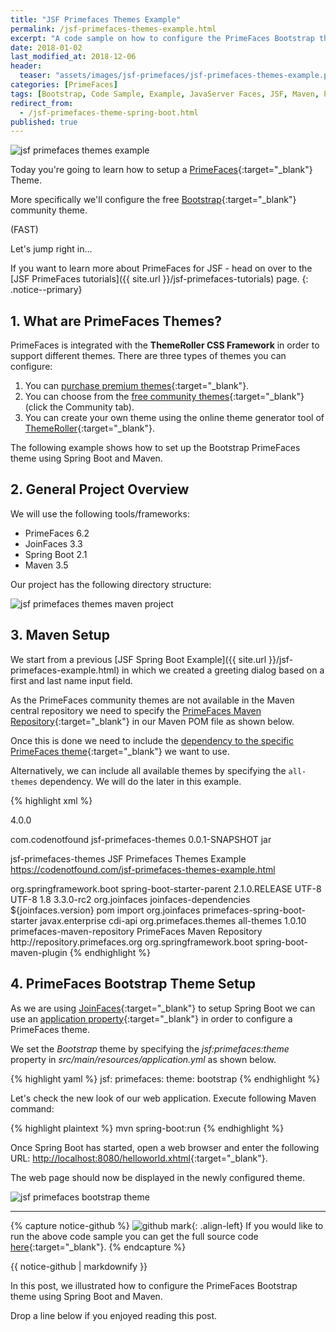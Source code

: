 ```yaml
---
title: "JSF Primefaces Themes Example"
permalink: /jsf-primefaces-themes-example.html
excerpt: "A code sample on how to configure the PrimeFaces Bootstrap theme using Spring Boot."
date: 2018-01-02
last_modified_at: 2018-12-06
header:
  teaser: "assets/images/jsf-primefaces/jsf-primefaces-themes-example.png"
categories: [PrimeFaces]
tags: [Bootstrap, Code Sample, Example, JavaServer Faces, JSF, Maven, PrimeFaces, Spring Boot, Theme, PrimeFaces Theme]
redirect_from:
  - /jsf-primefaces-theme-spring-boot.html
published: true
---
```


<img src="{{ site.url }}/assets/images/jsf-primefaces/jsf-primefaces-themes-example.png" alt="jsf primefaces themes example" class="align-right title-image">

Today you're going to learn how to setup a [PrimeFaces](https://www.primefaces.org/){:target="_blank"} Theme.

More specifically we'll configure the free [Bootstrap](https://www.primefaces.org/twitter-bootstrap-theme/){:target="_blank"} community theme.

(FAST)

Let's jump right in…

If you want to learn more about PrimeFaces for JSF - head on over to the [JSF PrimeFaces tutorials]({{ site.url }}/jsf-primefaces-tutorials) page.
{: .notice--primary}

## 1. What are PrimeFaces Themes?

PrimeFaces is integrated with the **ThemeRoller CSS Framework** in order to support different themes. There are three types of themes you can configure:

1. You can [purchase premium themes](https://www.primefaces.org/themes/){:target="_blank"}.
2. You can choose from the [free community themes](https://www.primefaces.org/themes/){:target="_blank"} (click the Community tab).
3. You can create your own theme using the online theme generator tool of [ThemeRoller](http://jqueryui.com/themeroller/){:target="_blank"}.

The following example shows how to set up the Bootstrap PrimeFaces theme using Spring Boot and Maven.

## 2. General Project Overview

We will use the following tools/frameworks:
* PrimeFaces 6.2
* JoinFaces 3.3
* Spring Boot 2.1
* Maven 3.5

Our project has the following directory structure:

<img src="{{ site.url }}/assets/images/jsf-primefaces/jsf-primefaces-themes-maven-project.png" alt="jsf primefaces themes maven project">

## 3. Maven Setup

We start from a previous [JSF Spring Boot Example]({{ site.url }}/jsf-primefaces-example.html) in which we created a greeting dialog based on a first and last name input field.

As the PrimeFaces community themes are not available in the Maven central repository we need to specify the [PrimeFaces Maven Repository](http://repository.primefaces.org){:target="_blank"} in our Maven POM file as shown below.

Once this is done we need to include the [dependency to the specific PrimeFaces theme](https://repository.primefaces.org/org/primefaces/themes/){:target="_blank"} we want to use.

Alternatively, we can include all available themes by specifying the `all-themes` dependency. We will do the later in this example.

{% highlight xml %}
<?xml version="1.0" encoding="UTF-8"?>
<project xmlns="http://maven.apache.org/POM/4.0.0" xmlns:xsi="http://www.w3.org/2001/XMLSchema-instance"
  xsi:schemaLocation="http://maven.apache.org/POM/4.0.0 http://maven.apache.org/xsd/maven-4.0.0.xsd">
  <modelVersion>4.0.0</modelVersion>

  <groupId>com.codenotfound</groupId>
  <artifactId>jsf-primefaces-themes</artifactId>
  <version>0.0.1-SNAPSHOT</version>
  <packaging>jar</packaging>

  <name>jsf-primefaces-themes</name>
  <description>JSF Primefaces Themes Example</description>
  <url>https://codenotfound.com/jsf-primefaces-themes-example.html</url>

  <parent>
    <groupId>org.springframework.boot</groupId>
    <artifactId>spring-boot-starter-parent</artifactId>
    <version>2.1.0.RELEASE</version>
    <relativePath /> <!-- lookup parent from repository -->
  </parent>

  <properties>
    <project.build.sourceEncoding>UTF-8</project.build.sourceEncoding>
    <project.reporting.outputEncoding>UTF-8</project.reporting.outputEncoding>
    <java.version>1.8</java.version>
    <joinfaces.version>3.3.0-rc2</joinfaces.version>
  </properties>

  <dependencyManagement>
    <dependencies>
      <dependency>
        <groupId>org.joinfaces</groupId>
        <artifactId>joinfaces-dependencies</artifactId>
        <version>${joinfaces.version}</version>
        <type>pom</type>
        <scope>import</scope>
      </dependency>
    </dependencies>
  </dependencyManagement>

  <dependencies>
    <dependency>
      <groupId>org.joinfaces</groupId>
      <artifactId>primefaces-spring-boot-starter</artifactId>
    </dependency>
    <dependency>
      <groupId>javax.enterprise</groupId>
      <artifactId>cdi-api</artifactId>
    </dependency>
    <dependency>
      <groupId>org.primefaces.themes</groupId>
      <artifactId>all-themes</artifactId>
      <version>1.0.10</version>
    </dependency>
  </dependencies>

  <repositories>
    <repository>
      <id>primefaces-maven-repository</id>
      <name>PrimeFaces Maven Repository</name>
      <url>http://repository.primefaces.org</url>
    </repository>
  </repositories>

  <build>
    <plugins>
      <plugin>
        <groupId>org.springframework.boot</groupId>
        <artifactId>spring-boot-maven-plugin</artifactId>
      </plugin>
    </plugins>
  </build>
</project>
{% endhighlight %}

## 4. PrimeFaces Bootstrap Theme Setup

As we are using [JoinFaces](https://github.com/joinfaces/joinfaces#joinfaces){:target="_blank"} to setup Spring Boot we can use an [application property](https://github.com/joinfaces/joinfaces#jsf-properties-configuration-via-applicationproperties-or-applicationyml){:target="_blank"} in order to configure a PrimeFaces theme.

We set the <var>Bootstrap</var> theme by specifying the <var>jsf:primefaces:theme</var> property in <var>src/main/resources/application.yml</var> as shown below.

{% highlight yaml %}
jsf:
  primefaces:
    theme: bootstrap
{% endhighlight %}

Let's check the new look of our web application. Execute following Maven command:

{% highlight plaintext %}
mvn spring-boot:run
{% endhighlight %}

Once Spring Boot has started, open a web browser and enter the following URL: [http://localhost:8080/helloworld.xhtml](http://localhost:8080/helloworld.xhtml){:target="_blank"}.

The web page should now be displayed in the newly configured theme.

<img src="{{ site.url }}/assets/images/jsf-primefaces/jsf-primefaces-bootstrap-theme.png" alt="jsf primefaces bootstrap theme">

---

{% capture notice-github %}
![github mark](/assets/images/logos/github-mark.png){: .align-left}
If you would like to run the above code sample you can get the full source code [here](https://github.com/code-not-found/jsf-primefaces/tree/master/jsf-primefaces-themes){:target="_blank"}.
{% endcapture %}
<div class="notice--info">{{ notice-github | markdownify }}</div>

In this post, we illustrated how to configure the PrimeFaces Bootstrap theme using Spring Boot and Maven.

Drop a line below if you enjoyed reading this post.
